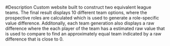 #Description
Custom website built to construct two equivalent league teams. The final result displays 10 different team options, where the prospective roles are calculated which is used to generate a role-specific value difference. Additonally, each team generation also displays a raw difference where the each player of the team has a estimated raw value that is used to compare to find an approximately equal team indicated by a raw difference that is close to 0.
